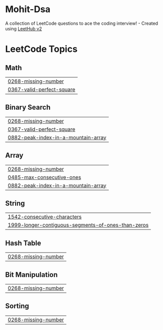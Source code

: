 # Mohit-Dsa
A collection of LeetCode questions to ace the coding interview! - Created using [LeetHub v2](https://github.com/arunbhardwaj/LeetHub-2.0)

<!---LeetCode Topics Start-->
# LeetCode Topics
## Math
|  |
| ------- |
| [0268-missing-number](https://github.com/Mohit10111/Mohit-Dsa/tree/master/0268-missing-number) |
| [0367-valid-perfect-square](https://github.com/Mohit10111/Mohit-Dsa/tree/master/0367-valid-perfect-square) |
## Binary Search
|  |
| ------- |
| [0268-missing-number](https://github.com/Mohit10111/Mohit-Dsa/tree/master/0268-missing-number) |
| [0367-valid-perfect-square](https://github.com/Mohit10111/Mohit-Dsa/tree/master/0367-valid-perfect-square) |
| [0882-peak-index-in-a-mountain-array](https://github.com/Mohit10111/Mohit-Dsa/tree/master/0882-peak-index-in-a-mountain-array) |
## Array
|  |
| ------- |
| [0268-missing-number](https://github.com/Mohit10111/Mohit-Dsa/tree/master/0268-missing-number) |
| [0485-max-consecutive-ones](https://github.com/Mohit10111/Mohit-Dsa/tree/master/0485-max-consecutive-ones) |
| [0882-peak-index-in-a-mountain-array](https://github.com/Mohit10111/Mohit-Dsa/tree/master/0882-peak-index-in-a-mountain-array) |
## String
|  |
| ------- |
| [1542-consecutive-characters](https://github.com/Mohit10111/Mohit-Dsa/tree/master/1542-consecutive-characters) |
| [1999-longer-contiguous-segments-of-ones-than-zeros](https://github.com/Mohit10111/Mohit-Dsa/tree/master/1999-longer-contiguous-segments-of-ones-than-zeros) |
## Hash Table
|  |
| ------- |
| [0268-missing-number](https://github.com/Mohit10111/Mohit-Dsa/tree/master/0268-missing-number) |
## Bit Manipulation
|  |
| ------- |
| [0268-missing-number](https://github.com/Mohit10111/Mohit-Dsa/tree/master/0268-missing-number) |
## Sorting
|  |
| ------- |
| [0268-missing-number](https://github.com/Mohit10111/Mohit-Dsa/tree/master/0268-missing-number) |
<!---LeetCode Topics End-->